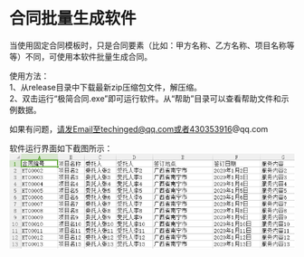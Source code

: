 # 合同批量生成软件
当使用固定合同模板时，只是合同要素（比如：甲方名称、乙方名称、项目名称等等）不同，可使用本软件批量生成合同。  

使用方法：  
1、从release目录中下载最新zip压缩包文件，解压缩。  
2、双击运行“极简合同.exe”即可运行软件。从“帮助”目录可以查看帮助文件和示例数据。  

如果有问题，请发Email至techinged@qq.com或者430353916@qq.com 

软件运行界面如下截图所示：  
![软件运行界面](etc/images/1.png)  
